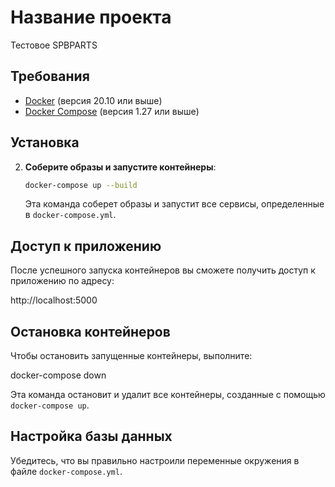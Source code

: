 # Название проекта

Тестовое SPBPARTS

## Требования

- [Docker](https://www.docker.com/get-started) (версия 20.10 или выше)
- [Docker Compose](https://docs.docker.com/compose/) (версия 1.27 или выше)

## Установка


2. **Соберите образы и запустите контейнеры**:

   ```bash
   docker-compose up --build
   ```

   Эта команда соберет образы и запустит все сервисы, определенные в `docker-compose.yml`.

## Доступ к приложению

После успешного запуска контейнеров вы сможете получить доступ к приложению по адресу:

http://localhost:5000


## Остановка контейнеров

Чтобы остановить запущенные контейнеры, выполните:

docker-compose down

Эта команда остановит и удалит все контейнеры, созданные с помощью `docker-compose up`.

## Настройка базы данных

Убедитесь, что вы правильно настроили переменные окружения в файле `docker-compose.yml`.